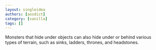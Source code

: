```yaml
---
layout: singleidea
authors: [aosdict]
category: [vanilla]
tags: []
---
```

Monsters that hide under objects can also hide under or behind various types of terrain, such as sinks, ladders, thrones, and headstones.
